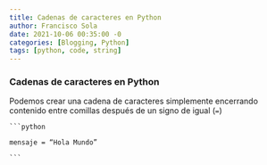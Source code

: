```yaml
---
title: Cadenas de caracteres en Python
author: Francisco Sola
date: 2021-10-06 00:35:00 -0
categories: [Blogging, Python]
tags: [python, code, string]
---
```



### Cadenas de caracteres en Python

Podemos crear una cadena de caracteres simplemente encerrando contenido entre comillas después de un signo de igual (`=`)

    ```python
    
    mensaje = “Hola Mundo”

    ```